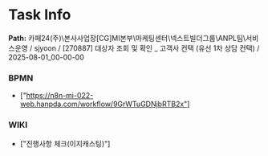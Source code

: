 # Task Info

**Path:** 카페24(주)\본사사업장\[CG]MI본부\마케팅센터\넥스트빌더그룹\ANPL팀\서비스운영 / sjyoon / [270887] 대상자 조회 및 확인 _ 고객사 컨택 (유선 1차 상담 컨택) / 2025-08-01_00-00-00

### BPMN
- ["https://n8n-mi-022-web.hanpda.com/workflow/9GrWTuGDNjbRTB2x"]

### WIKI
- ["진행사항 체크(이지캐스팅)"]

